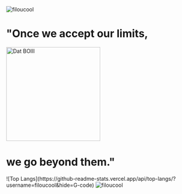  <img src="https://komarev.com/ghpvc/?username=filoucool" alt="filoucool"/>
 <H1>"Once we accept our limits,</H1>
 <img src="https://media.tenor.com/images/537f8081464118674136ed777d16d622/tenor.gif" alt="Dat BOIII" title="Dat BOIII" width="250"/>
 <H1>we go beyond them."</H1>
 ![Top Langs](https://github-readme-stats.vercel.app/api/top-langs/?username=filoucool&hide=G-code)
<img src="https://github-readme-stats.vercel.app/api?username=filoucool&show_icons=true" alt="filoucool" />
